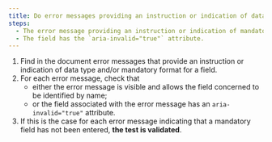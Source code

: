 ```yaml
---
title: Do error messages providing an instruction or indication of data type and/or mandatory field indication meet any of these conditions?
steps:
  - The error message providing an instruction or indication of mandatory data type and/or format is visible and identifies the field concerned.
  - The field has the `aria-invalid="true"` attribute.
---
```


1. Find in the document error messages that provide an instruction or indication of data type and/or mandatory format for a field.
2. For each error message, check that
   - either the error message is visible and allows the field concerned to be identified by name;
   - or the field associated with the error message has an `aria-invalid="true"` attribute.
3. If this is the case for each error message indicating that a mandatory field has not been entered, **the test is validated**.
